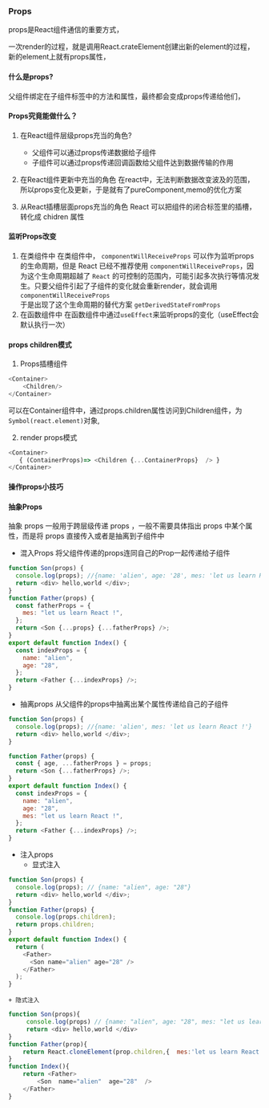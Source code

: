 ### Props
props是React组件通信的重要方式，

一次render的过程，就是调用React.crateElement创建出新的element的过程，新的element上就有props属性，


#### 什么是props?

父组件绑定在子组件标签中的方法和属性，最终都会变成props传递给他们，


#### Props究竟能做什么？
1. 在React组件层级props充当的角色?
	+ 父组件可以通过props传递数据给子组件
	+ 子组件可以通过props传递回调函数给父组件达到数据传输的作用
2. 在React组件更新中充当的角色
	在react中，无法判断数据改变波及的范围，所以props变化及更新，于是就有了pureComponent,memo的优化方案
	
3. 从React插槽层面props充当的角色 React 可以把组件的闭合标签里的插槽，转化成 chidren 属性

#### 监听Props改变
1. 在类组件中
	在类组件中，
	`componentWillReceiveProps` 可以作为监听props的生命周期，但是 React 已经不推荐使用 `componentWillReceiveProps`，因为这个生命周期超越了 `React` 的可控制的范围内，可能引起多次执行等情况发生。只要父组件引起了子组件的变化就会重新render，就会调用`componentWillReceiveProps`<br/>
	于是出现了这个生命周期的替代方案 `getDerivedStateFromProps `
2. 在函数组件中
	在函数组件中通过`useEffect`来监听props的变化（useEffect会默认执行一次）
	
#### props children模式
1. Props插槽组件
```js
<Container>
	<Children/>
</Container>
```
可以在Container组件中，通过props.children属性访问到Children组件，为`Symbol(react.element)`对象,

2. render props模式
```js
<Container>
   { (ContainerProps)=> <Children {...ContainerProps}  /> }
</Container>
```
#### 操作props小技巧
#### 抽象Props
抽象 props 一般用于跨层级传递 props ，一般不需要具体指出 props 中某个属性，而是将 props 直接传入或者是抽离到子组件中

+ 混入Props
将父组件传递的props连同自己的Prop一起传递给子组件
```js
function Son(props) {
  console.log(props); //{name: 'alien', age: '28', mes: 'let us learn React !'}
  return <div> hello,world </div>;
}
function Father(props) {
  const fatherProps = {
    mes: "let us learn React !",
  };
  return <Son {...props} {...fatherProps} />;
}
export default function Index() {
  const indexProps = {
    name: "alien",
    age: "28",
  };
  return <Father {...indexProps} />;
}
```

+ 抽离props
从父组件的props中抽离出某个属性传递给自己的子组件
```js
function Son(props) {
  console.log(props); //{name: 'alien', mes: 'let us learn React !'}
  return <div> hello,world </div>;
}

function Father(props) {
  const { age, ...fatherProps } = props;
  return <Son {...fatherProps} />;
}
export default function Index() {
  const indexProps = {
    name: "alien",
    age: "28",
    mes: "let us learn React !",
  };
  return <Father {...indexProps} />;
}
```
+ 注入props
	+ 显式注入
```js
function Son(props) {
  console.log(props); // {name: "alien", age: "28"}
  return <div> hello,world </div>;
}
function Father(props) {
  console.log(props.children);
  return props.children;
}
export default function Index() {
  return (
	<Father>
	  <Son name="alien" age="28" />
	</Father>	
  );
}
```
	+ 隐式注入
```js
function Son(props){
	 console.log(props) // {name: "alien", age: "28", mes: "let us learn React !"}
	 return <div> hello,world </div>
}
function Father(prop){
	return React.cloneElement(prop.children,{  mes:'let us learn React !' })
}
function Index(){
	return <Father>
		<Son  name="alien"  age="28"  />
	</Father>
}
```